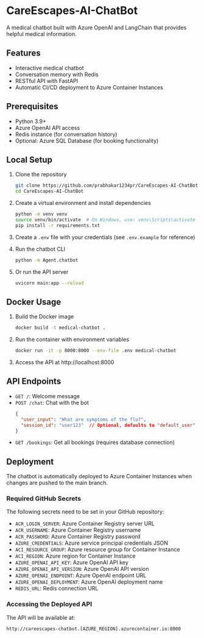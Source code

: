 # CareEscapes-AI-ChatBot

A medical chatbot built with Azure OpenAI and LangChain that provides helpful medical information.

## Features

- Interactive medical chatbot
- Conversation memory with Redis
- RESTful API with FastAPI
- Automatic CI/CD deployment to Azure Container Instances

## Prerequisites

- Python 3.9+
- Azure OpenAI API access
- Redis instance (for conversation history)
- Optional: Azure SQL Database (for booking functionality)

## Local Setup

1. Clone the repository
   ```bash
   git clone https://github.com/prabhakar1234pr/CareEscapes-AI-ChatBot.git
   cd CareEscapes-AI-ChatBot
   ```

2. Create a virtual environment and install dependencies
   ```bash
   python -m venv venv
   source venv/bin/activate  # On Windows, use: venv\Scripts\activate
   pip install -r requirements.txt
   ```

3. Create a `.env` file with your credentials (see `.env.example` for reference)

4. Run the chatbot CLI
   ```bash
   python -m Agent.chatbot
   ```

5. Or run the API server
   ```bash
   uvicorn main:app --reload
   ```

## Docker Usage

1. Build the Docker image
   ```bash
   docker build -t medical-chatbot .
   ```

2. Run the container with environment variables
   ```bash
   docker run -it -p 8000:8000 --env-file .env medical-chatbot
   ```

3. Access the API at http://localhost:8000

## API Endpoints

- `GET /`: Welcome message
- `POST /chat`: Chat with the bot
  ```json
  {
    "user_input": "What are symptoms of the flu?",
    "session_id": "user123"  // Optional, defaults to "default_user"
  }
  ```
- `GET /bookings`: Get all bookings (requires database connection)

## Deployment

The chatbot is automatically deployed to Azure Container Instances when changes are pushed to the main branch.

### Required GitHub Secrets

The following secrets need to be set in your GitHub repository:

- `ACR_LOGIN_SERVER`: Azure Container Registry server URL
- `ACR_USERNAME`: Azure Container Registry username
- `ACR_PASSWORD`: Azure Container Registry password
- `AZURE_CREDENTIALS`: Azure service principal credentials JSON
- `ACI_RESOURCE_GROUP`: Azure resource group for Container Instance
- `ACI_REGION`: Azure region for Container Instance
- `AZURE_OPENAI_API_KEY`: Azure OpenAI API key
- `AZURE_OPENAI_API_VERSION`: Azure OpenAI API version
- `AZURE_OPENAI_ENDPOINT`: Azure OpenAI endpoint URL
- `AZURE_OPENAI_DEPLOYMENT`: Azure OpenAI deployment name
- `REDIS_URL`: Redis connection URL

### Accessing the Deployed API

The API will be available at:
```
http://careescapes-chatbot.[AZURE_REGION].azurecontainer.io:8000
``` 